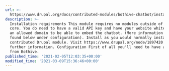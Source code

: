 ```yaml
---
url: >-
  https://www.drupal.org/docs/contributed-modules/bothive-chatbot/installation-configuration
description: >-
  Installation requirements This module requires no modules outside of Drupal
  core. You do need to have a valid API key and have your website whitelisted as
  an allowed domain to be able to embed the chatbot. (More information can be
  found below under configuration). Install as you would normally install a
  contributed Drupal module. Visit https://www.drupal.org/node/1897420 for
  further information. Configuration First of all you'll need to have an API key
  from Bothive.
published_time: '2021-02-05T12:03:35+00:00'
modified_time: '2021-03-09T15:36:46+00:00'
---
```

